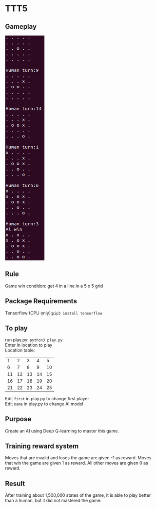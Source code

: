 # TTT5
Gameplay
-----
![output_img](images/example.png)

Rule
------
Game win condition: get 4 in a line in a 5 x 5 grid

Package Requirements
------
Tensorflow (CPU only):```pip3 install tensorflow```

To play
------
run play.py: ```python3 play.py```\
Enter in location to play\
Location table:

|  |  |  |  |   |
|---|---|---|---|---|
|1|2|3|4|5|
|6|7|8|9|10|
|11|12|13|14|15|
|16|17|18|19|20|
|21|22|23|24|25|

Edit ```first``` in play.py to change first player\
Edit ```name``` in play.py to change AI model

Purpose
------
Create an AI using Deep Q-learning to master this game.

Training reward system
------
Moves that are invalid and loses the game are given -1 as reward. Moves that win the game are given 1 as reward. All other moves are given 0 as reward.

Result
------
After training about 1,500,000 states of the game, it is able to play better than a human, but it did not mastered the game.
